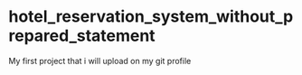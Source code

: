 # hotel_reservation_system_without_prepared_statement
My first project that i will upload on my git profile

